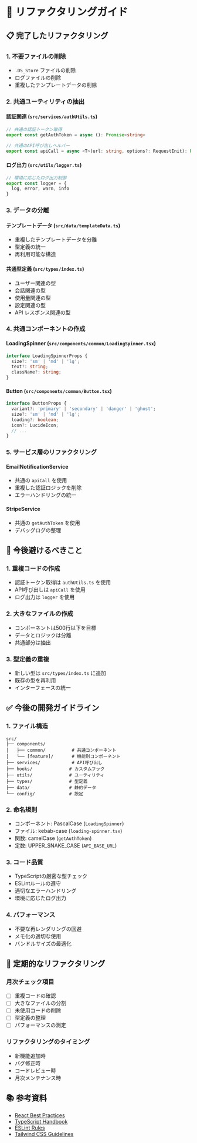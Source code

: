 # 🔧 リファクタリングガイド

## 📋 完了したリファクタリング

### 1. 不要ファイルの削除
- `.DS_Store` ファイルの削除
- ログファイルの削除
- 重複したテンプレートデータの削除

### 2. 共通ユーティリティの抽出

#### 認証関連 (`src/services/authUtils.ts`)
```typescript
// 共通の認証トークン取得
export const getAuthToken = async (): Promise<string>

// 共通のAPI呼び出しヘルパー
export const apiCall = async <T>(url: string, options?: RequestInit): Promise<T>
```

#### ログ出力 (`src/utils/logger.ts`)
```typescript
// 環境に応じたログ出力制御
export const logger = {
  log, error, warn, info
}
```

### 3. データの分離

#### テンプレートデータ (`src/data/templateData.ts`)
- 重複したテンプレートデータを分離
- 型定義の統一
- 再利用可能な構造

#### 共通型定義 (`src/types/index.ts`)
- ユーザー関連の型
- 会話関連の型
- 使用量関連の型
- 設定関連の型
- API レスポンス関連の型

### 4. 共通コンポーネントの作成

#### LoadingSpinner (`src/components/common/LoadingSpinner.tsx`)
```typescript
interface LoadingSpinnerProps {
  size?: 'sm' | 'md' | 'lg';
  text?: string;
  className?: string;
}
```

#### Button (`src/components/common/Button.tsx`)
```typescript
interface ButtonProps {
  variant?: 'primary' | 'secondary' | 'danger' | 'ghost';
  size?: 'sm' | 'md' | 'lg';
  loading?: boolean;
  icon?: LucideIcon;
  // ...
}
```

### 5. サービス層のリファクタリング

#### EmailNotificationService
- 共通の `apiCall` を使用
- 重複した認証ロジックを削除
- エラーハンドリングの統一

#### StripeService
- 共通の `getAuthToken` を使用
- デバッグログの整理

## 🚫 今後避けるべきこと

### 1. 重複コードの作成
- 認証トークン取得は `authUtils.ts` を使用
- API呼び出しは `apiCall` を使用
- ログ出力は `logger` を使用

### 2. 大きなファイルの作成
- コンポーネントは500行以下を目標
- データとロジックは分離
- 共通部分は抽出

### 3. 型定義の重複
- 新しい型は `src/types/index.ts` に追加
- 既存の型を再利用
- インターフェースの統一

## ✅ 今後の開発ガイドライン

### 1. ファイル構造
```
src/
├── components/
│   ├── common/          # 共通コンポーネント
│   └── [feature]/       # 機能別コンポーネント
├── services/            # API呼び出し
├── hooks/              # カスタムフック
├── utils/              # ユーティリティ
├── types/              # 型定義
├── data/               # 静的データ
└── config/             # 設定
```

### 2. 命名規則
- コンポーネント: PascalCase (`LoadingSpinner`)
- ファイル: kebab-case (`loading-spinner.tsx`)
- 関数: camelCase (`getAuthToken`)
- 定数: UPPER_SNAKE_CASE (`API_BASE_URL`)

### 3. コード品質
- TypeScriptの厳密な型チェック
- ESLintルールの遵守
- 適切なエラーハンドリング
- 環境に応じたログ出力

### 4. パフォーマンス
- 不要な再レンダリングの回避
- メモ化の適切な使用
- バンドルサイズの最適化

## 🔄 定期的なリファクタリング

### 月次チェック項目
- [ ] 重複コードの確認
- [ ] 大きなファイルの分割
- [ ] 未使用コードの削除
- [ ] 型定義の整理
- [ ] パフォーマンスの測定

### リファクタリングのタイミング
- 新機能追加時
- バグ修正時
- コードレビュー時
- 月次メンテナンス時

## 📚 参考資料

- [React Best Practices](https://react.dev/learn)
- [TypeScript Handbook](https://www.typescriptlang.org/docs/)
- [ESLint Rules](https://eslint.org/docs/rules/)
- [Tailwind CSS Guidelines](https://tailwindcss.com/docs) 